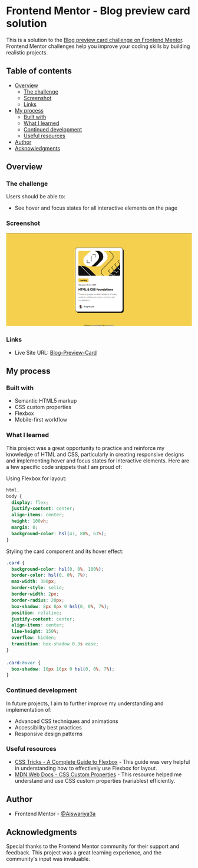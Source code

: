 # Frontend Mentor - Blog preview card solution

This is a solution to the [Blog preview card challenge on Frontend Mentor](https://www.frontendmentor.io/challenges/blog-preview-card-ckPaj01IcS). Frontend Mentor challenges help you improve your coding skills by building realistic projects.

## Table of contents

- [Overview](#overview)
  - [The challenge](#the-challenge)
  - [Screenshot](#screenshot)
  - [Links](#links)
- [My process](#my-process)
  - [Built with](#built-with)
  - [What I learned](#what-i-learned)
  - [Continued development](#continued-development)
  - [Useful resources](#useful-resources)
- [Author](#author)
- [Acknowledgments](#acknowledgments)

## Overview

### The challenge

Users should be able to:

- See hover and focus states for all interactive elements on the page

### Screenshot

![Blog preview card screenshot](./Screenshot.png)

### Links

- Live Site URL: [Blog-Preview-Card](https://blog-preview-card-fm-2.netlify.app)

## My process

### Built with

- Semantic HTML5 markup
- CSS custom properties
- Flexbox
- Mobile-first workflow

### What I learned

This project was a great opportunity to practice and reinforce my knowledge of HTML and CSS, particularly in creating responsive designs and implementing hover and focus states for interactive elements. Here are a few specific code snippets that I am proud of:

Using Flexbox for layout:

```css
html,
body {
  display: flex;
  justify-content: center;
  align-items: center;
  height: 100vh;
  margin: 0;
  background-color: hsl(47, 88%, 63%);
}
```

Styling the card component and its hover effect:

```css
.card {
  background-color: hsl(0, 0%, 100%);
  border-color: hsl(0, 0%, 7%);
  max-width: 380px;
  border-style: solid;
  border-width: 2px;
  border-radius: 20px;
  box-shadow: 8px 8px 0 hsl(0, 0%, 7%);
  position: relative;
  justify-content: center;
  align-items: center;
  line-height: 150%;
  overflow: hidden;
  transition: box-shadow 0.3s ease;
}

.card:hover {
  box-shadow: 16px 16px 0 hsl(0, 0%, 7%);
}
```

### Continued development

In future projects, I aim to further improve my understanding and implementation of:

- Advanced CSS techniques and animations
- Accessibility best practices
- Responsive design patterns

### Useful resources

- [CSS Tricks - A Complete Guide to Flexbox](https://css-tricks.com/snippets/css/a-guide-to-flexbox/) - This guide was very helpful in understanding how to effectively use Flexbox for layout.
- [MDN Web Docs - CSS Custom Properties](https://developer.mozilla.org/en-US/docs/Web/CSS/Using_CSS_custom_properties) - This resource helped me understand and use CSS custom properties (variables) efficiently.

## Author

- Frontend Mentor - [@Aiswariya3a](https://www.frontendmentor.io/profile/Aiswariya3a)

## Acknowledgments

Special thanks to the Frontend Mentor community for their support and feedback. This project was a great learning experience, and the community's input was invaluable.
